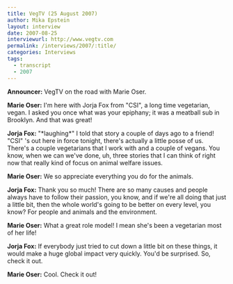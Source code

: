 ```yaml
---
title: VegTV (25 August 2007)
author: Mika Epstein
layout: interview
date: 2007-08-25
interviewurl: http://www.vegtv.com
permalink: /interviews/2007/:title/
categories: Interviews
tags:
  - transcript
  - 2007
---
```

 
**Announcer:** VegTV on the road with Marie Oser.

**Marie Oser:** I'm here with Jorja Fox from "CSI", a long time vegetarian, vegan. I asked you once what was your epiphany; it was a meatball sub in Brooklyn. And that was great!

**Jorja Fox:** "\*laughing\*" I told that story a couple of days ago to a friend! "CSI" 's out here in force tonight, there's actually a little posse of us. There's a couple vegetarians that I work with and a couple of vegans. You know, when we can we've done, uh, three stories that I can think of right now that really kind of focus on animal welfare issues. 

**Marie Oser:** We so appreciate everything you do for the animals. 

**Jorja Fox:** Thank you so much! There are so many causes and people always have to follow their passion, you know, and if we're all doing that just a little bit, then the whole world's going to be better on every level, you know? For people and animals and the environment. 

**Marie Oser:** What a great role model! I mean she's been a vegetarian most of her life!

**Jorja Fox:** If everybody just tried to cut down a little bit on these things, it would make a huge global impact very quickly. You'd be surprised. So, check it out.

**Marie Oser:** Cool. Check it out!